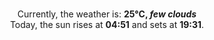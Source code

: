<p  align="center"><br/>Currently, the weather is: <b> 25°C, <i>few clouds</i></b></br>Today, the sun rises at <b>04:51</b> and sets at <b>19:31</b>.</p>